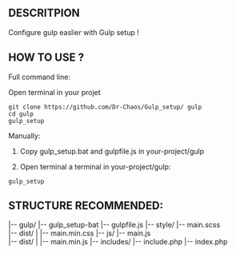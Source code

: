 ## DESCRITPION
Configure gulp easlier with Gulp setup !

## HOW TO USE ?
Full command line:

Open terminal in your projet
```
git clone https://github.com/Dr-Chaos/Gulp_setup/ gulp
cd gulp
gulp_setup
```


Manually:

1. Copy gulp_setup.bat and gulpfile.js in your-project/gulp

2. Open terminal a terminal in your-project/gulp:
```
gulp_setup
```



## STRUCTURE RECOMMENDED:
|-- gulp/
    |-- gulp_setup-bat
    |-- gulpfile.js
|-- style/
    |-- main.scss                           
    |-- dist/
    |    |-- main.min.css
|-- js/
    |-- main.js                         
    |-- dist/
    |    |-- main.min.js
|-- includes/
    |-- include.php
|-- index.php
